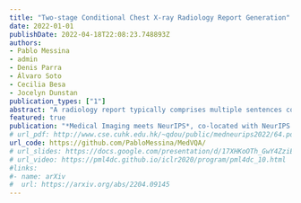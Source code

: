 ```yaml
---
title: "Two-stage Conditional Chest X-ray Radiology Report Generation"
date: 2022-01-01
publishDate: 2022-04-18T22:08:23.748893Z
authors:
- Pablo Messina
- admin
- Denis Parra
- Álvaro Soto
- Cecilia Besa
- Jocelyn Dunstan
publication_types: ["1"]
abstract: "A radiology report typically comprises multiple sentences covering different aspects of an imaging examination. With some preprocessing effort, these sentences can be regrouped according to a predefined set of topics, allowing us to implement a straightforward two-stage model for chest X-ray radiology report generation. Firstly, a topic classifier detects relevant findings or abnormalities in an image. Secondly, a conditional report generator outputs sentences from an image conditioned on a given topic. We present experimental results on the test split of the MIMIC-CXR dataset for each stage separately and the system as a whole. Most notably, the proposed model outperforms previous works on several medical correctness metrics based on the CheXpert labeler, establishing a new state-of-the-art. The source code is available at https://github.com/PabloMessina/MedVQA/."
featured: true
publication: "*Medical Imaging meets NeurIPS*, co-located with NeurIPS 2022, New Orleans, USA"
# url_pdf: http://www.cse.cuhk.edu.hk/~qdou/public/medneurips2022/64.pdf
url_code: https://github.com/PabloMessina/MedVQA/
# url_slides: https://docs.google.com/presentation/d/17XHKoOTh_GwY4ZziEBH4qWJl8BkJ4P98HXxZAmUwR6g/edit#slide=id.g7fa90aae96_0_23
# url_video: https://pml4dc.github.io/iclr2020/program/pml4dc_10.html
#links:
#- name: arXiv
#  url: https://arxiv.org/abs/2204.09145
---
```


